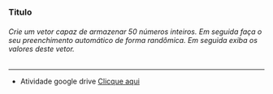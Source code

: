 ### Titulo

###### Crie um vetor capaz de armazenar 50 números inteiros. Em seguida faça o seu preenchimento automático de forma randômica. Em seguida exiba os valores deste vetor.

---

- Atividade google drive [Clicque aqui]('https://docs.google.com/document/d/1A9DDEG7NTEPUq-tTkEtazeAAYTjhue3pDOuVS8dOqUo/edit')
